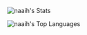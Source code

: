 ![naaih's Stats](https://github-readme-stats.vercel.app/api?username=naaih&theme=light&show_icons=true&hide_border=true&count_private=true)

![naaih's Top Languages](https://github-readme-stats.vercel.app/api/top-langs/?username=naaih&theme=light&show_icons=true&hide_border=true&layout=compact)
